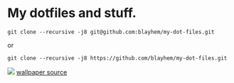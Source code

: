# My dotfiles and stuff.

```git clone --recursive -j8 git@github.com:blayhem/my-dot-files.git```

or

```git clone --recursive -j8 https://github.com/blayhem/my-dot-files.git```

![](./screenshot.png)
[wallpaper source](https://www.blendernation.com/2019/01/11/behind-the-scenes-retired-unit/)
